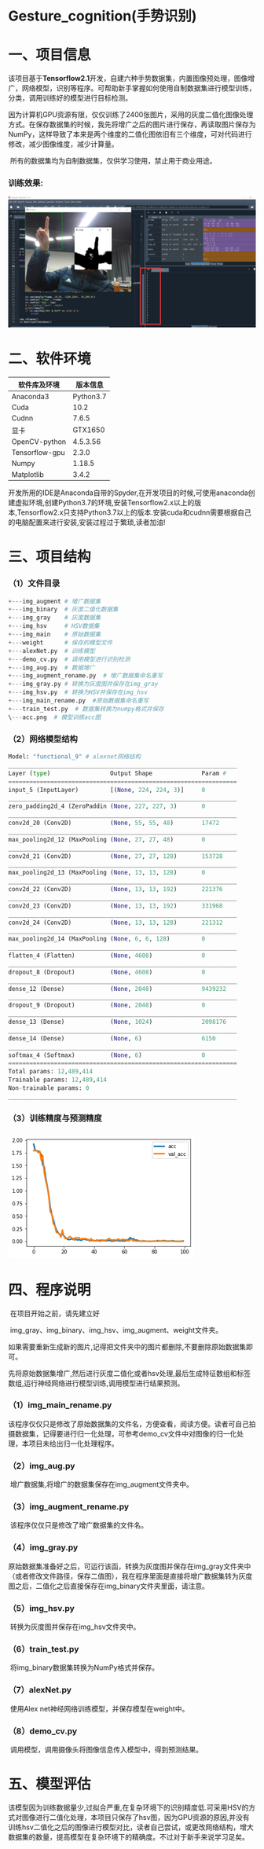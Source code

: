 # Gesture_cognition(手势识别)

# 一、项目信息

​		该项目基于**Tensorflow2.1**开发，自建六种手势数据集，内置图像预处理，图像增广，网络模型，识别等程序。可帮助新手掌握如何使用自制数据集进行模型训练，分类，调用训练好的模型进行目标检测。

​		因为计算机GPU资源有限，仅仅训练了2400张图片，采用的灰度二值化图像处理方式。在保存数据集的时候，我先将增广之后的图片进行保存，再读取图片保存为NumPy，这样导致了本来是两个维度的二值化图依旧有三个维度，可对代码进行修改，减少图像维度，减少计算量。

​		所有的数据集均为自制数据集，仅供学习使用，禁止用于商业用途。

### 		训练效果:

![](README.assets/demo.png)

# 二、软件环境

| 软件库及环境   | 版本信息  |
| -------------- | --------- |
| Anaconda3      | Python3.7 |
| Cuda           | 10.2      |
| Cudnn          | 7.6.5     |
| 显卡           | GTX1650   |
| OpenCV-python  | 4.5.3.56  |
| Tensorflow-gpu | 2.3.0     |
| Numpy          | 1.18.5    |
| Matplotlib     | 3.4.2     |



​		开发所用的IDE是Anaconda自带的Spyder,在开发项目的时候,可使用anaconda创建虚拟环境,创建Python3.7的环境,安装Tensorflow2.x以上的版本,Tensorflow2.x只支持Python3.7以上的版本.安装cuda和cudnn需要根据自己的电脑配置来进行安装,安装过程过于繁琐,读者加油!

# 三、项目结构

### （1）文件目录

```python
+---img_augment # 增广数据集
+---img_binary  # 灰度二值化数据集
+---img_gray    # 灰度数据集
+---img_hsv     # HSV数据集
+---img_main    # 原始数据集
+---weight	    # 保存的模型文件
+---alexNet.py  # 训练模型
+---demo_cv.py  # 调用模型进行识别检测
+---img_aug.py  # 数据增广
+---img_augment_rename.py  # 增广数据集命名重写
+---img_gray.py # 转换为灰度图并保存在img_gray
+---img_hsv.py  # 转换为HSV并保存在img_hsv
+---img_main_rename.py  #原始数据集命名重写
+---train_test.py  # 数据集转换为numpy格式并保存
\---acc.png  # 模型训练acc图
```



### （2）网络模型结构

```Python
Model: "functional_9" # alexnet网络结构
_________________________________________________________________
Layer (type)                 Output Shape              Param #   
=================================================================
input_5 (InputLayer)         [(None, 224, 224, 3)]     0         
_________________________________________________________________
zero_padding2d_4 (ZeroPaddin (None, 227, 227, 3)       0         
_________________________________________________________________
conv2d_20 (Conv2D)           (None, 55, 55, 48)        17472     
_________________________________________________________________
max_pooling2d_12 (MaxPooling (None, 27, 27, 48)        0         
_________________________________________________________________
conv2d_21 (Conv2D)           (None, 27, 27, 128)       153728    
_________________________________________________________________
max_pooling2d_13 (MaxPooling (None, 13, 13, 128)       0         
_________________________________________________________________
conv2d_22 (Conv2D)           (None, 13, 13, 192)       221376    
_________________________________________________________________
conv2d_23 (Conv2D)           (None, 13, 13, 192)       331968    
_________________________________________________________________
conv2d_24 (Conv2D)           (None, 13, 13, 128)       221312    
_________________________________________________________________
max_pooling2d_14 (MaxPooling (None, 6, 6, 128)         0         
_________________________________________________________________
flatten_4 (Flatten)          (None, 4608)              0         
_________________________________________________________________
dropout_8 (Dropout)          (None, 4608)              0         
_________________________________________________________________
dense_12 (Dense)             (None, 2048)              9439232   
_________________________________________________________________
dropout_9 (Dropout)          (None, 2048)              0         
_________________________________________________________________
dense_13 (Dense)             (None, 1024)              2098176   
_________________________________________________________________
dense_14 (Dense)             (None, 6)                 6150      
_________________________________________________________________
softmax_4 (Softmax)          (None, 6)                 0         
=================================================================
Total params: 12,489,414
Trainable params: 12,489,414
Non-trainable params: 0
_________________________________________________________________
```

### 		

### 		（3）训练精度与预测精度

### 													![](README.assets/acc_.png)

# 四、程序说明

​		在项目开始之前，请先建立好

​		img_gray、img_binary、img_hsv、img_augment、weight文件夹。

​		如果需要重新生成新的图片,记得把文件夹中的图片都删除,不要删除原始数据集即可。

​		先将原始数据集增广,然后进行灰度二值化或者hsv处理,最后生成特征数组和标签数组,运行神经网络进行模型训练,调用模型进行结果预测。

### 		（1）img_main_rename.py 

​		该程序仅仅只是修改了原始数据集的文件名，方便查看，阅读方便。读者可自己拍摄数据集，记得要进行归一化处理，可参考demo_cv文件中对图像的归一化处理，本项目未给出归一化处理程序。

### 		（2）img_aug.py

​		增广数据集,将增广的数据集保存在img_augment文件夹中。

### 		（3）img_augment_rename.py

​		该程序仅仅只是修改了增广数据集的文件名。

### 		（4）img_gray.py

​		原始数据集准备好之后，可运行该函，转换为灰度图并保存在img_gray文件夹中（或者修改文件路径，保存二值图），我在程序里面是直接将增广数据集转为灰度图之后，二值化之后直接保存在img_binary文件夹里面，请注意。

### 		（5）img_hsv.py

​		转换为灰度图并保存在img_hsv文件夹中。

### 		（6）train_test.py

​		将img_binary数据集转换为NumPy格式并保存。

### 		（7）alexNet.py

​		使用Alex net神经网络训练模型，并保存模型在weight中。

### 		（8）demo_cv.py

​		调用模型，调用摄像头将图像信息传入模型中，得到预测结果。

# 五、模型评估

​		该模型因为训练数据量少,过拟合严重,在复杂环境下的识别精度低.可采用HSV的方式对图像进行二值化处理，本项目只保存了hsv图，因为GPU资源的原因,并没有训练hsv二值化之后的图像进行模型对比，读者自己尝试，或更改网络结构，增大数据集的数量，提高模型在复杂环境下的精确度。不过对于新手来说学习足矣。

​		